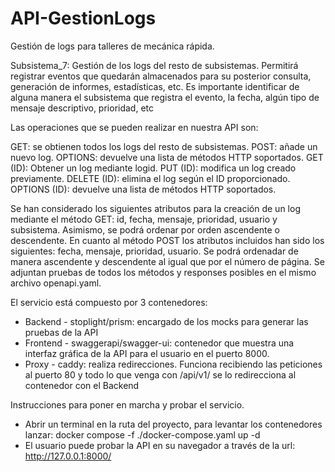 # API-GestionLogs
Gestión de logs para talleres de mecánica rápida.

Subsistema_7: Gestión de los logs del resto de subsistemas. Permitirá registrar eventos que quedarán almacenados para su posterior consulta, generación de informes, estadísticas, etc. Es importante identificar de alguna manera el subsistema que registra el evento, la fecha, algún tipo de mensaje descriptivo, prioridad, etc

Las operaciones que se pueden realizar en nuestra API son:

GET: se obtienen todos los logs del resto de subsistemas.
POST: añade un nuevo log.
OPTIONS: devuelve una lista de métodos HTTP soportados.
GET (ID): Obtener un log mediante logid.
PUT (ID): modifica un log creado previamente.
DELETE (ID): elimina el log según el ID proporcionado.
OPTIONS (ID): devuelve una lista de métodos HTTP soportados.

Se han considerado los siguientes atributos para la creación de un log mediante el método GET: id, fecha, mensaje, prioridad, usuario y subsistema. Asimismo, se podrá ordenar por orden ascendente o descendente.
En cuanto al método POST los atributos incluidos han sido los siguientes: fecha, mensaje, prioridad, usuario. Se podrá ordenadar de manera ascendente y descendente al igual que por el número de página.
Se adjuntan pruebas de todos los métodos y responses posibles en el mismo archivo openapi.yaml.

El servicio está compuesto por 3 contenedores:
- Backend - stoplight/prism: encargado de los mocks para generar las pruebas de la API 
- Frontend - swaggerapi/swagger-ui: contenedor que muestra una interfaz gráfica de la API para el usuario en el puerto 8000.
- Proxy - caddy: realiza redirecciones. Funciona recibiendo las peticiones al puerto 80 y todo lo que venga con /api/v1/ se lo redirecciona al contenedor con el Backend

Instrucciones para poner en marcha y probar el servicio.
- Abrir un terminal en la ruta del proyecto, para levantar los contenedores lanzar: docker compose -f ./docker-compose.yaml up -d  
- El usuario puede probar la API en su navegador a través de la url: http://127.0.0.1:8000/
